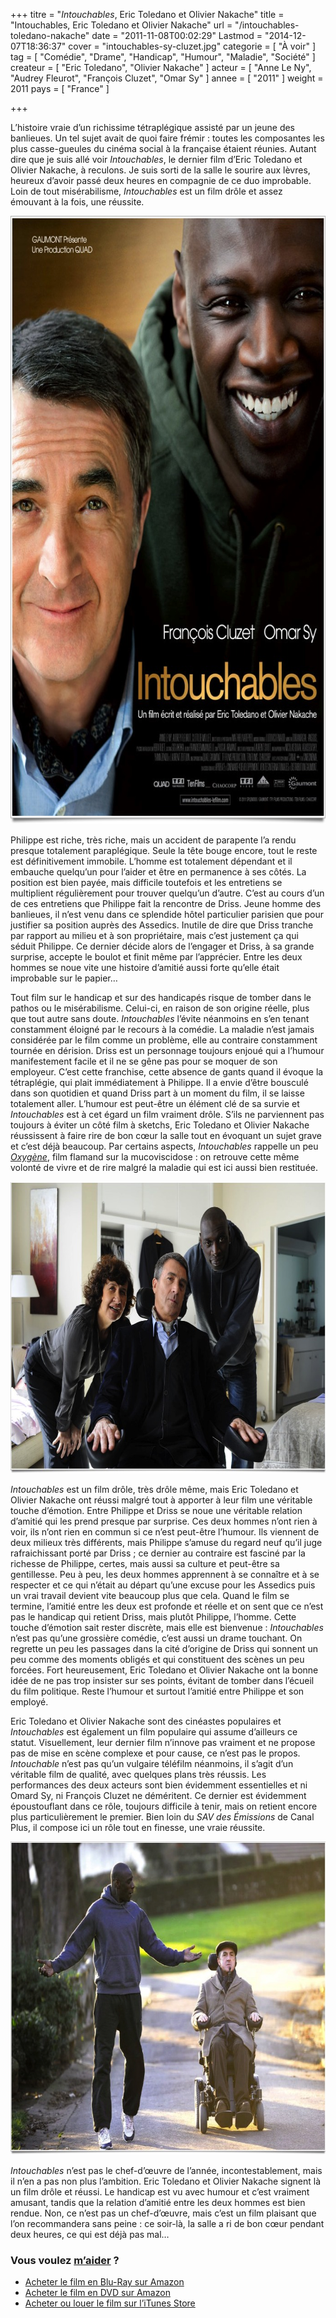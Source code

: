 +++
titre = "<em>Intouchables</em>, Eric Toledano et Olivier Nakache"
title = "Intouchables, Eric Toledano et Olivier Nakache"
url = "/intouchables-toledano-nakache"
date = "2011-11-08T00:02:29"
Lastmod = "2014-12-07T18:36:37"
cover = "intouchables-sy-cluzet.jpg"
categorie = [ "À voir" ]
tag = [ "Comédie", "Drame", "Handicap", "Humour", "Maladie", "Société" ]
createur = [ "Eric Toledano", "Olivier Nakache" ]
acteur = [ "Anne Le Ny", "Audrey Fleurot", "François Cluzet", "Omar Sy" ]
annee = [ "2011" ]
weight = 2011
pays = [ "France" ]

+++

<p>L&rsquo;histoire vraie d&rsquo;un richissime tétraplégique assisté par un jeune des banlieues. Un tel sujet avait de quoi faire frémir : toutes les composantes les plus casse-gueules du cinéma social à la française étaient réunies. Autant dire que je suis allé voir <em>Intouchables</em>, le dernier film d&rsquo;Eric Toledano et Olivier Nakache, à reculons. Je suis sorti de la salle le sourire aux lèvres, heureux d&rsquo;avoir passé deux heures en compagnie de ce duo improbable. Loin de tout misérabilisme, <em>Intouchables</em> est un film drôle et assez émouvant à la fois, une réussite.</p>
<a href="http://www.allocine.fr/film/fichefilm_gen_cfilm=182745.html"><img class="aligncenter" style="border-style: initial; border-color: initial; border-width: 0px;" src="intouchables-toledano-nakache.jpg" alt="Intouchables toledano nakache" width="690" height="973" border="0" /></a>
<p>Philippe est riche, très riche, mais un accident de parapente l&rsquo;a rendu presque totalement paraplégique. Seule la tête bouge encore, tout le reste est définitivement immobile. L&rsquo;homme est totalement dépendant et il embauche quelqu&rsquo;un pour l&rsquo;aider et être en permanence à ses côtés. La position est bien payée, mais difficile toutefois et les entretiens se multiplient régulièrement pour trouver quelqu&rsquo;un d&rsquo;autre. C&rsquo;est au cours d&rsquo;un de ces entretiens que Philippe fait la rencontre de Driss. Jeune homme des banlieues, il n&rsquo;est venu dans ce splendide hôtel particulier parisien que pour justifier sa position auprès des Assedics. Inutile de dire que Driss tranche par rapport au milieu et à son propriétaire, mais c&rsquo;est justement ça qui séduit Philippe. Ce dernier décide alors de l&rsquo;engager et Driss, à sa grande surprise, accepte le boulot et finit même par l&rsquo;apprécier. Entre les deux hommes se noue vite une histoire d&rsquo;amitié aussi forte qu&rsquo;elle était improbable sur le papier…</p>
<p>Tout film sur le handicap et sur des handicapés risque de tomber dans le pathos ou le misérabilisme. Celui-ci, en raison de son origine réelle, plus que tout autre sans doute. <em>Intouchables</em> l&rsquo;évite néanmoins en s&rsquo;en tenant constamment éloigné par le recours à la comédie. La maladie n&rsquo;est jamais considérée par le film comme un problème, elle au contraire constamment tournée en dérision. Driss est un personnage toujours enjoué qui a l&rsquo;humour manifestement facile et il ne se gêne pas pour se moquer de son employeur. C&rsquo;est cette franchise, cette absence de gants quand il évoque la tétraplégie, qui plait immédiatement à Philippe. Il a envie d&rsquo;être bousculé dans son quotidien et quand Driss part à un moment du film, il se laisse totalement aller. L&rsquo;humour est peut-être un élément clé de sa survie et <em>Intouchables</em> est à cet égard un film vraiment drôle. S&rsquo;ils ne parviennent pas toujours à éviter un côté film à sketchs, Eric Toledano et Olivier Nakache réussissent à faire rire de bon cœur la salle tout en évoquant un sujet grave et c&rsquo;est déjà beaucoup. Par certains aspects, <em>Intouchables</em> rappelle un peu <em><a href="http://voiretmanger.fr/2010/12/14/oxygene-van-nuffel/">Oxygène</a></em>, film flamand sur la mucoviscidose : on retrouve cette même volonté de vivre et de rire malgré la maladie qui est ici aussi bien restituée.</p>
<img class="aligncenter" style="border-style: initial; border-color: initial; border-width: 0px;" src="sy-cluzet-intouchables.jpg" alt="Sy cluzet intouchables" width="690" height="467" border="0" />
<p><em>Intouchables</em> est un film drôle, très drôle même, mais Eric Toledano et Olivier Nakache ont réussi malgré tout à apporter à leur film une véritable touche d&rsquo;émotion. Entre Philippe et Driss se noue une véritable relation d&rsquo;amitié qui les prend presque par surprise. Ces deux hommes n&rsquo;ont rien à voir, ils n&rsquo;ont rien en commun si ce n&rsquo;est peut-être l&rsquo;humour. Ils viennent de deux milieux très différents, mais Philippe s&rsquo;amuse du regard neuf qu&rsquo;il juge rafraichissant porté par Driss ; ce dernier au contraire est fasciné par la richesse de Philippe, certes, mais aussi sa culture et peut-être sa gentillesse. Peu à peu, les deux hommes apprennent à se connaître et à se respecter et ce qui n&rsquo;était au départ qu&rsquo;une excuse pour les Assedics puis un vrai travail devient vite beaucoup plus que cela. Quand le film se termine, l&rsquo;amitié entre les deux est profonde et réelle et on sent que ce n&rsquo;est pas le handicap qui retient Driss, mais plutôt Philippe, l&rsquo;homme. Cette touche d&rsquo;émotion sait rester discrète, mais elle est bienvenue : <em>Intouchables</em> n&rsquo;est pas qu&rsquo;une grossière comédie, c&rsquo;est aussi un drame touchant. On regrette un peu les passages dans la cité d&rsquo;origine de Driss qui sonnent un peu comme des moments obligés et qui constituent des scènes un peu forcées. Fort heureusement, Eric Toledano et Olivier Nakache ont la bonne idée de ne pas trop insister sur ses points, évitant de tomber dans l&rsquo;écueil du film politique. Reste l&rsquo;humour et surtout l&rsquo;amitié entre Philippe et son employé.</p>
<p>Eric Toledano et Olivier Nakache sont des cinéastes populaires et <em>Intouchables</em> est également un film populaire qui assume d&rsquo;ailleurs ce statut. Visuellement, leur dernier film n&rsquo;innove pas vraiment et ne propose pas de mise en scène complexe et pour cause, ce n&rsquo;est pas le propos. <em>Intouchable</em> n&rsquo;est pas qu&rsquo;un vulgaire téléfilm néanmoins, il s&rsquo;agit d&rsquo;un véritable film de qualité, avec quelques plans très réussis. Les performances des deux acteurs sont bien évidemment essentielles et ni Omard Sy, ni François Cluzet ne déméritent. Ce dernier est évidemment époustouflant dans ce rôle, toujours difficile à tenir, mais on retient encore plus particulièrement le premier. Bien loin du <em>SAV des Émissions</em> de Canal Plus, il compose ici un rôle tout en finesse, une vraie réussite.</p>
<img class="aligncenter" style="border-style: initial; border-color: initial; border-width: 0px;" src="nakache-toledano-intouchables.jpg" alt="Nakache toledano intouchables" width="690" height="501" border="0" />
<p><em>Intouchables</em> n&rsquo;est pas le chef-d&rsquo;œuvre de l&rsquo;année, incontestablement, mais il n&rsquo;en a pas non plus l&rsquo;ambition. Eric Toledano et Olivier Nakache signent là un film drôle et réussi. Le handicap est vu avec humour et c&rsquo;est vraiment amusant, tandis que la relation d&rsquo;amitié entre les deux hommes est bien rendue. Non, ce n&rsquo;est pas un chef-d&rsquo;œuvre, mais c&rsquo;est un film plaisant que l&rsquo;on recommandera sans peine : ce soir-là, la salle a ri de bon cœur pendant deux heures, ce qui est déjà pas mal…</p>
<div class="amazon">
<h3>Vous voulez <a href="http://voiretmanger.fr/soutien/">m&rsquo;aider</a> ?</h3>
<ul>
<li><a href="http://www.amazon.fr/gp/product/B0064JV4RY/ref=as_li_ss_tl?ie=UTF8&amp;tag=leblogdenic07-21&amp;linkCode=as2&amp;camp=1642&amp;creative=19458&amp;creativeASIN=B0064JV4RY">Acheter le film en Blu-Ray sur Amazon</a></li>
<li><a href="http://www.amazon.fr/gp/product/B0064JV4LU/ref=as_li_ss_tl?ie=UTF8&amp;tag=leblogdenic07-21&amp;linkCode=as2&amp;camp=1642&amp;creative=19458&amp;creativeASIN=B0064JV4LU">Acheter le film en DVD sur Amazon</a></li>
<li><a href="https://itunes.apple.com/fr/movie/intouchables/id494842667">Acheter ou louer le film sur l&rsquo;iTunes Store</a></li>
</ul>
</div>

